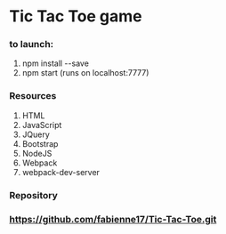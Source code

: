 # Tic Tac Toe game #
### to launch: ###
1. npm install --save
2. npm start (runs on localhost:7777)


### Resources ###
1. HTML
2. JavaScript
3. JQuery
4. Bootstrap
5. NodeJS
6. Webpack
7. webpack-dev-server


### Repository ###
### https://github.com/fabienne17/Tic-Tac-Toe.git ###